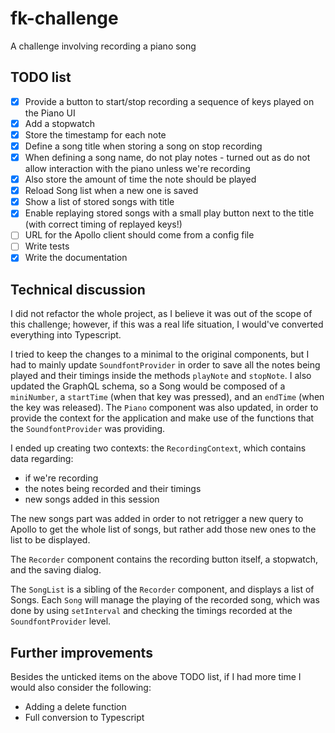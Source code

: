 # fk-challenge

A challenge involving recording a piano song

## TODO list

- [x] Provide a button to start/stop recording a sequence of keys played on the Piano UI
- [x] Add a stopwatch
- [x] Store the timestamp for each note
- [x] Define a song title when storing a song on stop recording
- [x] When defining a song name, do not play notes - turned out as do not allow interaction with the piano unless we're recording
- [x] Also store the amount of time the note should be played
- [x] Reload Song list when a new one is saved
- [x] Show a list of stored songs with title
- [x] Enable replaying stored songs with a small play button next to the title (with correct timing of replayed keys!)
- [ ] URL for the Apollo client should come from a config file
- [ ] Write tests
- [x] Write the documentation

## Technical discussion

I did not refactor the whole project, as I believe it was out of the scope of this challenge; however, if this was a real life situation, I would've converted everything into Typescript.

I tried to keep the changes to a minimal to the original components, but I had to mainly update `SoundfontProvider` in order to save all the notes being played and their timings inside the methods `playNote` and `stopNote`. I also updated the GraphQL schema, so a Song would be composed of a `miniNumber`, a `startTime` (when that key was pressed), and an `endTime` (when the key was released).
The `Piano` component was also updated, in order to provide the context for the application and make use of the functions that the `SoundfontProvider` was providing.

I ended up creating two contexts: the `RecordingContext`, which contains data regarding:

- if we're recording
- the notes being recorded and their timings
- new songs added in this session

The new songs part was added in order to not retrigger a new query to Apollo to get the whole list of songs, but rather add those new ones to the list to be displayed.

The `Recorder` component contains the recording button itself, a stopwatch, and the saving dialog.

The `SongList` is a sibling of the `Recorder` component, and displays a list of Songs. Each `Song` will manage the playing of the recorded song, which was done by using `setInterval` and checking the timings recorded at the `SoundfontProvider` level.

## Further improvements

Besides the unticked items on the above TODO list, if I had more time I would also consider the following:

- Adding a delete function
- Full conversion to Typescript
